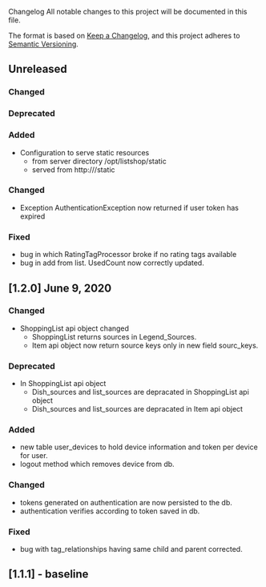 Changelog
All notable changes to this project will be documented in this file.

The format is based on [Keep a Changelog](https://keepachangelog.com/en/1.0.0/),
and this project adheres to [Semantic Versioning](https://semver.org/spec/v2.0.0.html).

## Unreleased

### Changed

### Deprecated

### Added
* Configuration to serve static resources
  - from server directory /opt/listshop/static
  - served from http://<root>/static
  
### Changed
* Exception AuthenticationException now returned if user 
token has expired

### Fixed
* bug in which RatingTagProcessor broke if no rating tags available
* bug in add from list.  UsedCount now correctly updated.


## [1.2.0] June 9, 2020

### Changed
*   ShoppingList api object changed
    -  ShoppingList returns sources in Legend_Sources. 
    -  Item api object now return source keys only in new field sourc_keys.

### Deprecated
* In ShoppingList api object
    -  Dish_sources and list_sources are depracated in ShoppingList api object
    -  Dish_sources and list_sources are depracated in Item api object

### Added
* new table user_devices to hold device information and token per device for user.
* logout method which removes device from db.

### Changed
* tokens generated on authentication are now persisted to the db.
* authentication verifies according to token saved in db.

### Fixed
* bug with tag_relationships having same child and parent corrected. 


## [1.1.1] - baseline
